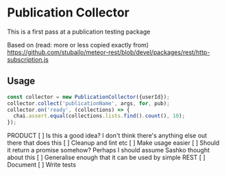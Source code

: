 # Publication Collector

This is a first pass at a publication testing package

Based on (read: more or less copied exactly from) https://github.com/stubailo/meteor-rest/blob/devel/packages/rest/http-subscription.js

## Usage

```js
const collector = new PublicationCollector({userId});
collector.collect('publicationName', args, for, pub);
collector.on('ready', (collections) => {
  chai.assert.equal(collections.lists.find().count(), 10);
});
```


PRODUCT
 [ ] Is this a good idea? I don't think there's anything else out there that does this
 [ ] Cleanup and lint etc
 [ ] Make usage easier
 [ ] Should it return a promise somehow? Perhaps I should assume Sashko thought about this
 [ ] Generalise enough that it can be used by simple REST
 [ ] Document
 [ ] Write tests